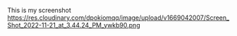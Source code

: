 This is my screenshot
https://res.cloudinary.com/dpokiomqq/image/upload/v1669042007/Screen_Shot_2022-11-21_at_3.44.24_PM_ywkb90.png